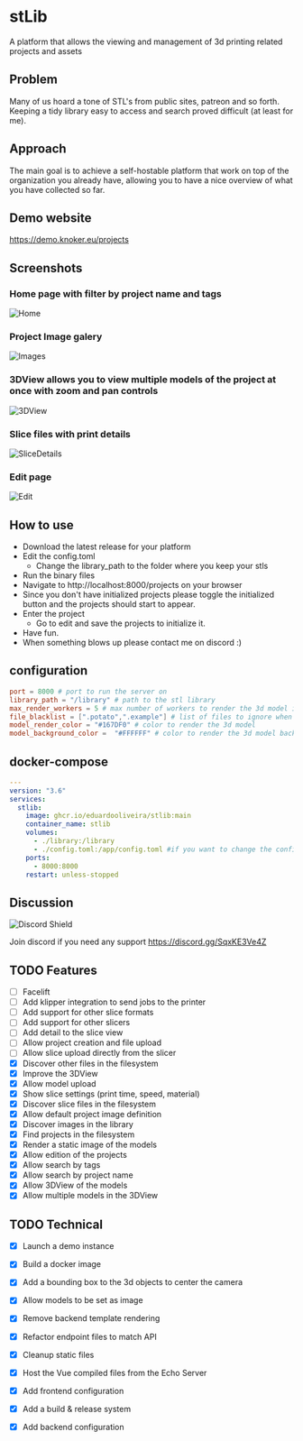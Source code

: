 # stLib
A platform that allows the viewing and management of 3d printing related projects and assets


## Problem
Many of us hoard a tone of STL's from public sites, patreon and so forth. Keeping a tidy library easy to access and search proved difficult (at least for me).

## Approach
The main goal is to achieve a self-hostable platform that work on top of the organization you already have, allowing you to have a nice overview of what you have collected so far.

## Demo website
https://demo.knoker.eu/projects

## Screenshots

### Home page with filter by project name and tags
![Home](/docs/Home.png)
### Project Image galery
![Images](/docs/Images.jpg)
### 3DView allows you to view multiple models of the project at once with zoom and pan controls
![3DView](/docs/3DView.png)
### Slice files with print details
![SliceDetails](/docs/SliceDetails.jpg)
### Edit page
![Edit](/docs/Edit.png)

## How to use
- Download the latest release for your platform
- Edit the config.toml
    - Change the library_path to the folder where you keep your stls
- Run the binary files
- Navigate to http://localhost:8000/projects on your browser
- Since you don't have initialized projects please toggle the initialized button and the projects should start to appear.
- Enter the project
    - Go to edit and save the projects to initialize it.
- Have fun.
- When something blows up please contact me on discord :)

## configuration

```toml	
port = 8000 # port to run the server on
library_path = "/library" # path to the stl library
max_render_workers = 5 # max number of workers to render the 3d model images in parallel shouldn't exceed the number of cpu cores
file_blacklist = [".potato",".example"] # list of files to ignore when searching for stl and assets files in the library_path
model_render_color = "#167DF0" # color to render the 3d model
model_background_color =  "#FFFFFF" # color to render the 3d model background

```

## docker-compose

```yaml
---
version: "3.6"
services:
  stlib:
    image: ghcr.io/eduardooliveira/stlib:main
    container_name: stlib
    volumes:
      - ./library:/library
      - ./config.toml:/app/config.toml #if you want to change the config
    ports:
      - 8000:8000
    restart: unless-stopped

```

## Discussion
![Discord Shield](https://discordapp.com/api/guilds/1013417395777450034/widget.png?style=shield)

Join discord if you need any support https://discord.gg/SqxKE3Ve4Z


## TODO Features

- [ ] Facelift
- [ ] Add klipper integration to send jobs to the printer
- [ ] Add support for other slice formats
- [ ] Add support for other slicers
- [ ] Add detail to the slice view
- [ ] Allow project creation and file upload
- [ ] Allow slice upload directly from the slicer
- [x] Discover other files in the filesystem
- [x] Improve the 3DView
- [x] Allow model upload
- [x] Show slice settings (print time, speed, material)
- [x] Discover slice files in the filesystem
- [x] Allow default project image definition
- [x] Discover images in the library
- [x] Find projects in the filesystem
- [x] Render a static image of the models
- [x] Allow edition of the projects
- [x] Allow search by tags
- [x] Allow search by project name
- [x] Allow 3DView of the models
- [x] Allow multiple models in the 3DView

## TODO Technical

- [x] Launch a demo instance
- [x] Build a docker image
- [x] Add a bounding box to the 3d objects to center the camera
- [x] Allow models to be set as image
- [x] Remove backend template rendering
- [x] Refactor endpoint files to match API
- [x] Cleanup static files
- [x] Host the Vue compiled files from the Echo Server
- [x] Add frontend configuration
- [x] Add a build & release system
- [x] Add backend configuration
 
